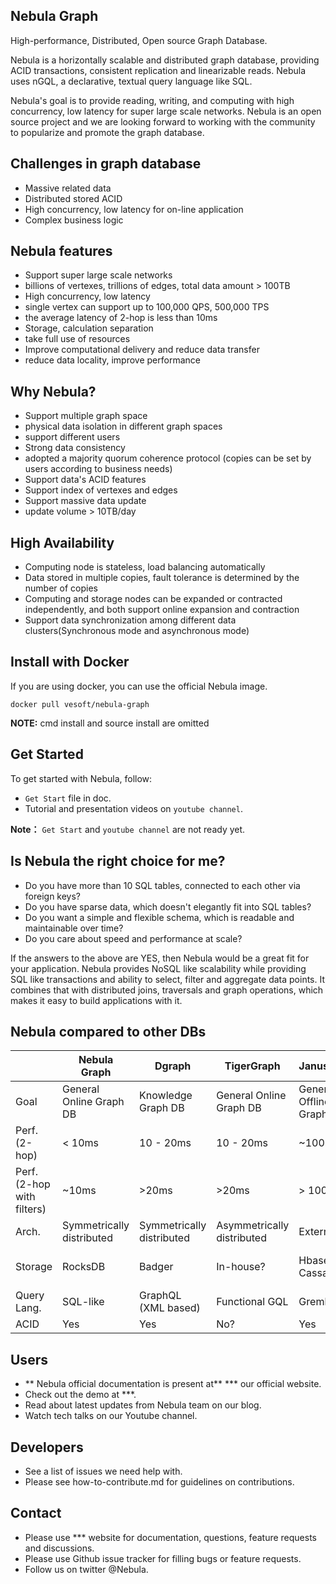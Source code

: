 ## Nebula Graph

High-performance, Distributed, Open source Graph Database.

Nebula is a horizontally scalable and distributed graph database, providing ACID transactions, consistent replication and linearizable reads. Nebula uses nGQL, a declarative, textual query language like SQL.

Nebula's goal is to provide reading, writing, and computing with high concurrency, low latency for super large scale networks. Nebula is an open source project and we are looking forward to working with the community to popularize and promote the graph database.

## Challenges in graph database

- Massive related data
- Distributed stored ACID
- High concurrency, low latency for on-line application
- Complex business logic

## Nebula features

- Support super large scale networks
 - billions of vertexes, trillions of edges, total data amount > 100TB
- High concurrency, low latency
 - single vertex can support up to 100,000 QPS, 500,000 TPS
 - the average latency of 2-hop is less than 10ms
- Storage, calculation separation
 - take full use of resources
- Improve computational delivery and reduce data transfer
 - reduce data locality, improve performance

## Why Nebula?

- Support multiple graph space
 - physical data isolation in different graph spaces
 - support different users
- Strong data consistency
 - adopted a majority quorum coherence protocol (copies can be set by users according to business needs)
- Support data's ACID features
- Support index of vertexes and edges
- Support massive data update
 - update volume > 10TB/day

## High Availability
- Computing node is stateless, load balancing automatically
- Data stored in multiple copies, fault tolerance is determined by the number of copies
- Computing and storage nodes can be expanded or contracted independently, and both support online expansion and contraction
- Support data synchronization among different data clusters(Synchronous mode and asynchronous mode)

## Install with Docker

 If you are using docker, you can use the official Nebula image.
 ```
docker pull vesoft/nebula-graph
 ```
**NOTE:** cmd install and source install are omitted
 ## Get Started
 To get started with Nebula, follow:
 - `Get Start` file in doc.
 - Tutorial and presentation videos on `youtube channel`.


 **Note：** `Get Start` and `youtube channel` are not ready yet.

 ## Is Nebula the right choice for me?
- Do you have more than 10 SQL tables, connected to each other via foreign keys?
- Do you have sparse data, which doesn't elegantly fit into SQL tables?
- Do you want a simple and flexible schema, which is readable and maintainable over time?
- Do you care about speed and performance at scale?

If the answers to the above are YES, then Nebula would be a great fit for your application. Nebula provides NoSQL like scalability while providing SQL like transactions and ability to select, filter and aggregate data points. It combines that with distributed joins, traversals and graph operations, which makes it easy to build applications with it.

## Nebula compared to other DBs

|    | Nebula Graph | Dgraph | TigerGraph | JanusGraph | Neo4j |
| --- | ----         | ---    | ----       | ---------- | ----- |
| Goal | General Online Graph DB | Knowledge Graph DB | General Online Graph DB | General Offline Graph DB | General Online Graph DB |
| Perf. (2-hop) | < 10ms | 10 - 20ms | 10 - 20ms | ~100ms | < 10ms |
| Perf. (2-hop with filters) | ~10ms | >20ms | >20ms | > 100ms | < 20ms |
| Arch. | Symmetrically distributed | Symmetrically distributed | Asymmetrically distributed | External | Nondistributed |
| Storage | RocksDB | Badger | In-house? | Hbase / Cassandra | In-memory / Disk persistence |
| Query Lang. | SQL-like | GraphQL (XML based) | Functional GQL | Gremlin | Cyther|
| ACID | Yes | Yes | No? | Yes | No |


## Users
- ** Nebula official documentation is present at** *** our official website.
- Check out the demo at ***.
- Read about latest updates from Nebula team on our blog.
- Watch tech talks on our Youtube channel.

## Developers
- See a list of issues we need help with.
- Please see how-to-contribute.md for guidelines on contributions.

## Contact
- Please use *** website for documentation, questions, feature requests and discussions.
- Please use Github issue tracker for filling bugs or feature requests.
- Follow us on twitter @Nebula.

